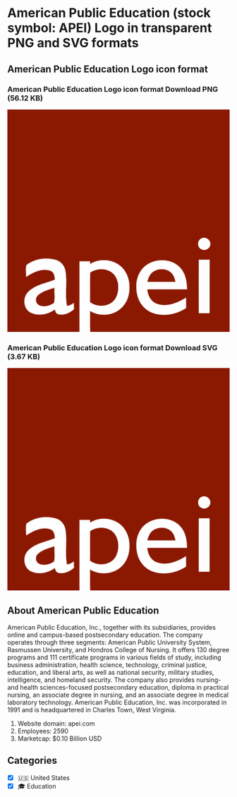 # American Public Education (stock symbol: APEI) Logo in transparent PNG and SVG formats

## American Public Education Logo icon format

### American Public Education Logo icon format Download PNG (56.12 KB)

![American Public Education Logo icon format Download PNG (56.12 KB)](/img/orig/APEI-2314ab87.png)

### American Public Education Logo icon format Download SVG (3.67 KB)

![American Public Education Logo icon format Download SVG (3.67 KB)](/img/orig/APEI-a69a3a0b.svg)

## About American Public Education

American Public Education, Inc., together with its subsidiaries, provides online and campus-based postsecondary education. The company operates through three segments: American Public University System, Rasmussen University, and Hondros College of Nursing. It offers 130 degree programs and 111 certificate programs in various fields of study, including business administration, health science, technology, criminal justice, education, and liberal arts, as well as national security, military studies, intelligence, and homeland security. The company also provides nursing-and health sciences-focused postsecondary education, diploma in practical nursing, an associate degree in nursing, and an associate degree in medical laboratory technology. American Public Education, Inc. was incorporated in 1991 and is headquartered in Charles Town, West Virginia.

1. Website domain: apei.com
2. Employees: 2590
3. Marketcap: $0.10 Billion USD


## Categories
- [x] 🇺🇸 United States
- [x] 🎓 Education
